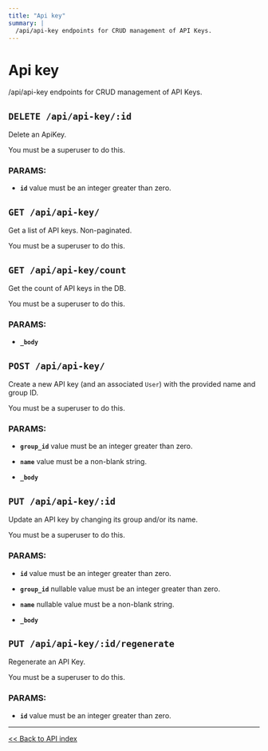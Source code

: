 ```yaml
---
title: "Api key"
summary: |
  /api/api-key endpoints for CRUD management of API Keys.
---
```


# Api key

/api/api-key endpoints for CRUD management of API Keys.

## `DELETE /api/api-key/:id`

Delete an ApiKey.

You must be a superuser to do this.

### PARAMS:

*  **`id`** value must be an integer greater than zero.

## `GET /api/api-key/`

Get a list of API keys. Non-paginated.

You must be a superuser to do this.

## `GET /api/api-key/count`

Get the count of API keys in the DB.

You must be a superuser to do this.

### PARAMS:

*  **`_body`**

## `POST /api/api-key/`

Create a new API key (and an associated `User`) with the provided name and group ID.

You must be a superuser to do this.

### PARAMS:

*  **`group_id`** value must be an integer greater than zero.

*  **`name`** value must be a non-blank string.

*  **`_body`**

## `PUT /api/api-key/:id`

Update an API key by changing its group and/or its name.

You must be a superuser to do this.

### PARAMS:

*  **`id`** value must be an integer greater than zero.

*  **`group_id`** nullable value must be an integer greater than zero.

*  **`name`** nullable value must be a non-blank string.

*  **`_body`**

## `PUT /api/api-key/:id/regenerate`

Regenerate an API Key.

You must be a superuser to do this.

### PARAMS:

*  **`id`** value must be an integer greater than zero.

---

[<< Back to API index](../api-documentation.md)